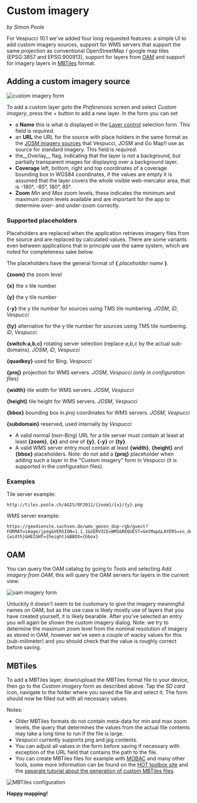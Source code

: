 # Custom imagery
_by Simon Poole_

For Vespucci 10.1 we've added four long requested features: a simple UI to add custom imagery sources, support for WMS servers that support the same projection as conventional
OpenStreetMap / google map tiles (EPSG:3857 and EPSG:900913), support for layers from [OAM](https://openaerialmap.org/) and support for imagery layers in [MBTiles](https://github.com/mapbox/mbtiles-spec) format.

## Adding a custom imagery source

 ![custom imagery form](images/custom_imagery_empty.png) 
 
To add a custom layer goto the _Preferences_ screen and select _Custom imagery_, press the _+_ button to add a new layer. In the form you can set

* a __Name__ this is what is displayed in the [Layer control](../en/Map%20map%20display#Layer%20control.md)  selection form. This field is _required_.
* an __URL__ the URL for the source with place holders in the same format as the [JOSM imagery sources](https://josm.openstreetmap.de/wiki/Maps) that Vespucci, JOSM and Go Map!! use as source for standard imagery. This field is _required_.
* the__Overlay__ flag, indicating that the layer is not a background, but partially transparent images for displaying over a background layer.
* __Coverage__ left, bottom, right and top coordinates of a coverage bounding box in WGS84 coordinates, if the values are empty it is assumed that the layer covers the whole visible web-mercator area, that is -180°, -85°, 180°, 85°.
* __Zoom__ _Min_ and _Max_ zoom levels, these indicates the minimum and maximum zoom levels available and are important for the app to determine over- and under-zoom correctly.

### Supported placeholders

Placeholders are replaced when the application retrieves imagery files from the source and are replaced by calculated values. There are some variants even between applications that in principle use the same system, which are noted for completeness sake below.

The placeholders have the general format of __{__ _placeholder name_ __}__.

__{zoom}__ the zoom level

__{x}__ the x tile number

__{y}__ the y tile number

__{-y}__ the y tile number for sources using TMS tile numbering. _JOSM_, _iD_,  _Vespucci_

__{ty}__ alternative for the y tile number for sources using TMS tile numbering. _iD_, _Vespucci_

__{switch:a,b,c}__ rotating server selection (replace _a,b,c_ by the actual sub-domains). _JOSM_, _iD_, _Vespucci_

__{quadkey}__ used for Bing. _Vespucci_

__{proj}__ projection for WMS servers. _JOSM_, _Vespucci (only in configuration files)_

__{width}__ tile width for WMS servers. _JOSM_, _Vespucci_

__{height}__ tile height for WMS servers. _JOSM_, _Vespucci_

__{bbox}__ bounding box in _proj_ coordinates for WMS servers. _JOSM_, _Vespucci_

__{subdomain}__ reserved, used internally by _Vespucci_

* A valid normal (non-Bing) URL for a tile server must contain at least at least __{zoom}__, __{x}__ and one of __{y}__, __{-y}__ or __{ty}__.
* A valid WMS server entry must contain at least __{width}__, __{height}__ and __{bbox}__ placeholders. Note: do not add a __{proj}__ placeholder when adding such a layer in the "Custom imagery" form in Vespucci (it is supported in the configuration files).

### Examples

Tile server example:

    http://tiles.poole.ch/AGIS/OF2011/{zoom}/{x}/{y}.png

WMS server example:

    https://geodienste.sachsen.de/wms_geosn_dop-rgb/guest?FORMAT=image/jpeg&VERSION=1.1.1&SERVICE=WMS&REQUEST=GetMap&LAYERS=sn_dop_020&STYLES=&SRS=EPSG:3857&WIDTH={width}&HEIGHT={height}&BBOX={bbox}
    
## OAM

You can query the OAM catalog by going to _Tools_ and selecting _Add imagery from OAM_, this will query the OAM servers for layers in the current view:

![oam imagery form](images/custom_imagery_oam.png) 

Unluckily it doesn't seem to be customary to give the imagery meaningful names on OAM, but as the use case is likely mostly use of layers that you have created yourself, it is likely bearable. After you've selected an entry you will again be shown the custom imagery dialog. Note: we try to determine the maximum zoom level from the nominal resolution of imagery as stored in OAM, however we've seen a couple of wacky values for this (sub-milimeter) and you should check that the value is roughly correct before saving. 


## MBTiles

To add a MBTiles layer, down/upload the MBTiles format file to your device, then go to the _Custom imagery_ form as described above. Tap the _SD card_ icon, navigate to the folder where you saved the file and select it. The form should now be filled out with all necessary values.

Notes:

* Older MBTiles formats do not contain meta-data for min and max zoom levels, the query that determines the values from the actual file contents may take a long time to run if the file is large.
* Vespucci currently supports png and jpg contents.
* You can adjust all values in the form before saving if necessary with exception of the URL field that contains the path to the file.
* You can create MBTiles files for example with [MOBAC](https://sourceforge.net/projects/mobac/) and many other tools, some more information can be found on the [HOT toolbox site](https://github.com/hotosm/toolbox/wiki/4.5-Creating-.mbtiles) and the [separate tutorial about the generation of custom MBTiles files](custom_imagery_mbtiles.md). 
 
![MBTiles configuration](images/custom_imagery_mbtiles.png)

__Happy mapping!__ 
